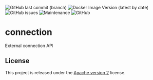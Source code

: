 ![GitHub last commit (branch)](https://img.shields.io/github/last-commit/shipyardsuite/connection/develop?color=3cafe2&style=flat-square)
![Docker Image Version (latest by date)](https://img.shields.io/docker/v/shipyardsuite/connection?color=3cafe2&sort=date&style=flat-square)
![GitHub issues](https://img.shields.io/github/issues/shipyardsuite/connection?color=3cafe2&style=flat-square)
![Maintenance](https://img.shields.io/maintenance/yes/2020?color=3cafe2&style=flat-square)
![GitHub](https://img.shields.io/github/license/shipyardsuite/connection?color=3cafe2&style=flat-square)

# connection

External connection API

## License

This project is released under the [Apache version 2](LICENSE) license.

